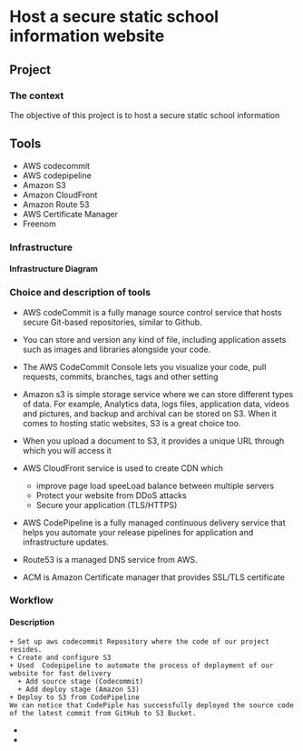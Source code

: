 # Host a secure static school information website




## Project 

### The context
                
The objective of this project is to host a secure static school information 


## Tools 
- AWS codecommit
- AWS codepipeline
- Amazon S3
- Amazon CloudFront
- Amazon Route 53
- AWS Certificate Manager
- Freenom

### Infrastructure


#### Infrastructure Diagram




### Choice and description of tools

 
  + AWS codeCommit is a fully manage  source control service that hosts secure Git-based repositories, similar to Github.
  + You can store and version any kind of file, including application assets such as images and libraries alongside your code.
  + The AWS CodeCommit Console lets you visualize your code, pull requests, commits, branches, tags and other setting
  + Amazon s3 is simple storage service where we can store different types of data. For example, Analytics data, logs files, application data, videos and pictures,   and  backup and archival can be stored on S3. When it comes to hosting static websites, S3 is a great choice too.
  + When you upload a document to S3, it provides a unique URL through which you will access it 
 
  + AWS CloudFront service is used to create CDN which 
     + improve page load speeLoad balance between multiple servers
     + Protect your website from DDoS attacks
     + Secure your application (TLS/HTTPS)

  + AWS CodePipeline is a fully managed continuous delivery service that helps you automate your release pipelines for application and infrastructure updates.
  + Route53 is a managed DNS service from AWS.
  + ACM is Amazon Certificate manager that provides SSL/TLS certificate
  
  
  

### Workflow

#### Description


    + Set up aws codecommit Repository where the code of our project resides.
    + Create and configure S3
    + Used  Codepipeline to automate the process of deployment of our website for fast delivery
      + Add source stage (Codecommit)
      + Add deploy stage (Amazon S3)
    + Deploy to S3 from CodePipeline
    We can notice that CodePiple has successfully deployed the source code of the latest commit from GitHub to S3 Bucket.

+  

+ 
